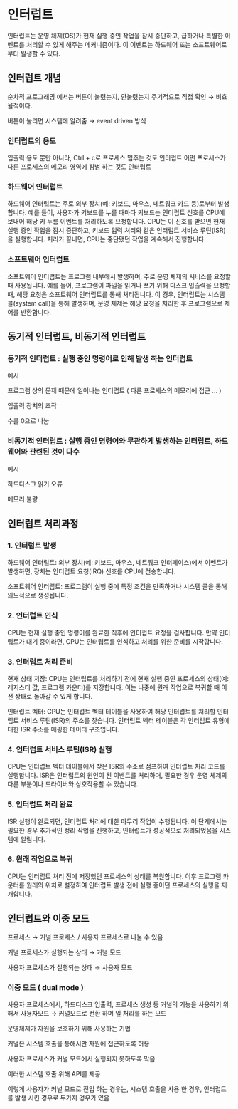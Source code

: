 # 인터럽트
인터럽트는 운영 체제(OS)가 현재 실행 중인 작업을 잠시 중단하고, 급하거나 특별한 이벤트를 처리할 수 있게 해주는 메커니즘이다. 이 이벤트는 하드웨어 또는 소프트웨어로부터 발생할 수 있다.
## 인터럽트 개념
순차적 프로그래밍 에서는 버튼이 눌렸는지, 안눌렸는지 주기적으로 직접 확인 → 비효율적이다.

버튼이 눌리면 시스템에 알려줌 → event driven 방식

### 인터럽트의 용도

입출력 용도 뿐만 아니라, Ctrl + c로 프로세스 멈추는 것도 인터럽트
어떤 프로세스가 다른 프로세스의 메모리 영역에 침범 하는 것도 인터럽트

### 하드웨어 인터럽트
하드웨어 인터럽트는 주로 외부 장치(예: 키보드, 마우스, 네트워크 카드 등)로부터 발생합니다. 예를 들어, 사용자가 키보드를 누를 때마다 키보드는 인터럽트 신호를 CPU에 보내어 해당 키 누름 이벤트를 처리하도록 요청합니다. CPU는 이 신호를 받으면 현재 실행 중인 작업을 잠시 중단하고, 키보드 입력 처리와 같은 인터럽트 서비스 루틴(ISR)을 실행합니다. 처리가 끝나면, CPU는 중단됐던 작업을 계속해서 진행합니다.

### 소프트웨어 인터럽트
소프트웨어 인터럽트는 프로그램 내부에서 발생하며, 주로 운영 체제의 서비스를 요청할 때 사용됩니다. 예를 들어, 프로그램이 파일을 읽거나 쓰기 위해 디스크 입출력을 요청할 때, 해당 요청은 소프트웨어 인터럽트를 통해 처리됩니다. 이 경우, 인터럽트는 시스템 콜(system call)을 통해 발생하며, 운영 체제는 해당 요청을 처리한 후 프로그램으로 제어를 반환합니다.

## 동기적 인터럽트, 비동기적 인터럽트
### 동기적 인터럽트 : 실행 중인 명령어로 인해 발생 하는 인터럽트
예시

프로그램 상의 문제 때문에 일어나는 인터럽트 ( 다른 프로세스의 메모리에 접근 … )

입출력 장치의 조작

수를 0으로 나눔

### 비동기적 인터럽트 : 실행 중인 명령어와 무관하게 발생하는 인터럽트, 하드웨어와 관련된 것이 다수

예시

하드디스크 읽기 오류

메모리 불량



## 인터럽트 처리과정

### 1. 인터럽트 발생

하드웨어 인터럽트: 외부 장치(예: 키보드, 마우스, 네트워크 인터페이스)에서 이벤트가 발생하면, 장치는 인터럽트 요청(IRQ) 신호를 CPU에 전송합니다.

소프트웨어 인터럽트: 프로그램이 실행 중에 특정 조건을 만족하거나 시스템 콜을 통해 의도적으로 생성됩니다.

### 2. 인터럽트 인식
CPU는 현재 실행 중인 명령어를 완료한 직후에 인터럽트 요청을 검사합니다. 만약 인터럽트가 대기 중이라면, CPU는 인터럽트를 인식하고 처리를 위한 준비를 시작합니다.

### 3. 인터럽트 처리 준비

현재 상태 저장: CPU는 인터럽트를 처리하기 전에 현재 실행 중인 프로세스의 상태(예: 레지스터 값, 프로그램 카운터)를 저장합니다. 이는 나중에 원래 작업으로 복귀할 때 이전 상태로 돌아갈 수 있게 합니다.

인터럽트 벡터: CPU는 인터럽트 벡터 테이블을 사용하여 해당 인터럽트를 처리할 인터럽트 서비스 루틴(ISR)의 주소를 찾습니다. 인터럽트 벡터 테이블은 각 인터럽트 유형에 대한 ISR 주소를 매핑한 데이터 구조입니다.

### 4. 인터럽트 서비스 루틴(ISR) 실행

CPU는 인터럽트 벡터 테이블에서 찾은 ISR의 주소로 점프하여 인터럽트 처리 코드를 실행합니다. ISR은 인터럽트의 원인이 된 이벤트를 처리하며, 필요한 경우 운영 체제의 다른 부분이나 드라이버와 상호작용할 수 있습니다.

### 5. 인터럽트 처리 완료

ISR 실행이 완료되면, 인터럽트 처리에 대한 마무리 작업이 수행됩니다. 이 단계에서는 필요한 경우 추가적인 정리 작업을 진행하고, 인터럽트가 성공적으로 처리되었음을 시스템에 알립니다.

### 6. 원래 작업으로 복귀

CPU는 인터럽트 처리 전에 저장했던 프로세스의 상태를 복원합니다. 이후 프로그램 카운터를 원래의 위치로 설정하여 인터럽트 발생 전에 실행 중이던 프로세스의 실행을 재개합니다.

## 인터럽트와 이중 모드
프로세스 → 커널 프로세스 / 사용자 프로세스로 나눌 수 있음

커널 프로세스가 실행되는 상태 → 커널 모드

사용자 프로세스가 실행되는 상태 → 사용자 모드

### 이중 모드 ( dual mode )

사용자 프로세스에서, 하드디스크 입출력, 프로세스 생성 등 커널의 기능을 사용하기 위해서 사용자모드 → 커널모드로 전환 하며 일 처리를 하는 모드

운영체제가 자원을 보호하기 위해 사용하는 기법

커널은 시스템 호출을 통해서만 자원에 접근하도록 허용

사용자 프로세스가 커널 모드에서 실행되지 못하도록 막음

이러한 시스템 호출 위해 API를 제공

이렇게 사용자가 커널 모드로 진입 하는 경우는, 시스템 호출을 사용 한 경우, 인터럽트를 발생 시킨 경우로 두가지 경우가 있음